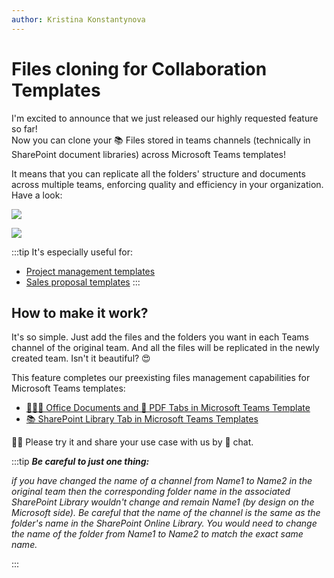 ```yaml
---
author: Kristina Konstantynova
---
```

# Files cloning for Collaboration Templates

I'm excited to announce that we just released our highly requested feature so far!  
Now you can clone your 📚 Files stored in teams channels (technically in SharePoint document libraries) across Microsoft Teams templates!

It means that you can replicate all the folders' structure and documents across multiple teams, enforcing quality and efficiency in your organization. Have a look:

![](/media/files-in-template-v4.gif)

![](/media/files-in-template-v4.gif)

:::tip It's especially useful for:

* [Project management templates](/business-scenarios/project-management.md)
* [Sales proposal templates](/business-scenarios/deal-room.md)
  :::

## How to make it work?

It's so simple. Just add the files and the folders you want in each Teams channel of the original team. And all the files will be replicated in the newly created team. Isn't it beautiful? 😍

This feature completes our preexisting files management capabilities for Microsoft Teams templates:

* [📙📗📘 Office Documents and 💼 PDF Tabs in Microsoft Teams Template](/collaboration-templates/office-and-pdf-documents.md)
* [📚 SharePoint Library Tab in Microsoft Teams Templates](/collaboration-templates/sharepoint-library.md)

🙏🏼 Please try it and share your use case with us by 💬 chat.

:::tip **_Be careful to just one thing:_**

_if you have changed the name of a channel from Name1 to Name2 in the original team then the corresponding folder name in the associated SharePoint Library wouldn't change and remain Name1 (by design on the Microsoft side). Be careful that the name of the channel is the same as the folder's name in the SharePoint Online Library. You would need to change the name of the folder from Name1 to Name2 to match the exact same name._

:::